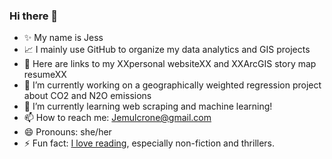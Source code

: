 ### Hi there 👋


- ✨ My name is Jess
- 📈 I mainly use GitHub to organize my data analytics and GIS projects 
- 👀 Here are links to my XXpersonal websiteXX and XXArcGIS story map resumeXX 
- 🔭 I’m currently working on a geographically weighted regression project about CO2 and N2O emissions
- 🌱 I’m currently learning web scraping and machine learning!
- 📫 How to reach me: Jemulcrone@gmail.com 
- 😄 Pronouns: she/her
- ⚡ Fun fact: [I love reading](https://www.goodreads.com/user/show/42439345-jessica-mulcrone), especially non-fiction and thrillers. 
